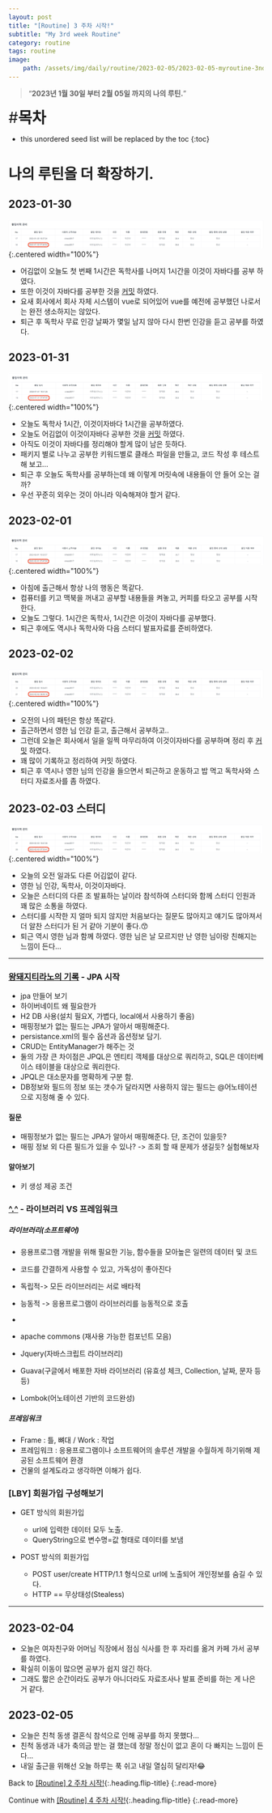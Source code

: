 ```yaml
---
layout: post
title: "[Routine] 3 주차 시작!"
subtitle: "My 3rd week Routine"
category: routine
tags: routine
image:
    path: /assets/img/daily/routine/2023-02-05/2023-02-05-myroutine-3nd.png
---
```


> “**2023년 1월 30일 부터 2월 05일 까지의 나의 루틴.**”

<span style="font-size:30px;">\#**목차**</span>
* this unordered seed list will be replaced by the toc
{:toc}

# 나의 루틴을 더 확장하기.

## 2023-01-30
![2023-01-30](/assets/img/daily/routine/2023-02-05/2023-01-30_myroutine.png){:.centered width="100%"}
- 어김없이 오늘도 첫 번째 1시간은 독학사를 나머지 1시간을 이것이 자바다를 공부 하였다.
- 또한 이것이 자바다를 공부한 것을 [커밋](https://github.com/thisiswoo/thisisjava/commit/879381597005e16024fcafde1939b9bca573f705) 하였다.
- 요새 회사에서 회사 자체 시스템이 vue로 되어있어 vue를 예전에 공부했던 나로서는 완전 생소하지는 않았다.
- 퇴근 후 독학사 무료 인강 날짜가 몇일 남지 않아 다시 한번 인강을 듣고 공부를 하였다.

## 2023-01-31
![2023-01-31](/assets/img/daily/routine/2023-02-05/2023-01-31_myroutine.png){:.centered width="100%"}
- 오늘도 독학사 1시간, 이것이자바다 1시간을 공부하였다.
- 오늘도 어김없이 이것이자바다 공부한 것을 [커밋](https://github.com/thisiswoo/thisisjava/commit/f239cbeb0252e70c862bd2acb2f51b56f758e751) 하였다.
- 아직도 이것이 자바다를 정리해야 할게 많이 남은 듯하다. 
- 패키지 별로 나누고 공부한 키워드별로 클래스 파일을 만들고, 코드 작성 후 테스트해 보고...
- 퇴근 후 오늘도 독학사를 공부하는데 왜 이렇게 머릿속에 내용들이 안 들어 오는 걸까?
- 우선 꾸준히 외우는 것이 아니라 익숙해져야 할거 같다.

## 2023-02-01
![2023-02-01](/assets/img/daily/routine/2023-02-05/2023-02-01_myroutine.png){:.centered width="100%"}
- 아침에 출근해서 항상 나의 행동은 똑같다.
- 컴퓨터를 키고 맥북을 꺼내고 공부할 내용들을 켜놓고, 커피를 타오고 공부를 시작한다.
- 오늘도 그렇다. 1시간은 독학사, 1시간은 이것이 자바다를 공부했다.
- 퇴근 후에도 역시나 독학사와 다음 스터디 발표자료를 준비하였다.

## 2023-02-02
![2023-02-02](/assets/img/daily/routine/2023-02-05/2023-02-02_myroutine.png){:.centered width="100%"}
- 오전의 나의 패턴은 항상 똑같다.
- 출근하면서 영한 님 인강 듣고, 출근해서 공부하고..
- 그런데 오늘은 회사에서 일을 일찍 마무리하여 이것이자바다를 공부하며 정리 후 [커밋](https://github.com/thisiswoo/thisisjava/commit/bdab93d2ef1e5a8df6991f755e5ec3af4606887c) 하였다.
- 꽤 많이 기록하고 정리하여 커밋 하였다.
- 퇴근 후 역시나 영한 님의 인강을 들으면서 퇴근하고 운동하고 밥 먹고 독학사와 스터디 자료조사를 좀 하였다.

## 2023-02-03 스터디
![2023-02-03](/assets/img/daily/routine/2023-02-05/2023-02-03_myroutine.png){:.centered width="100%"}
- 오늘의 오전 일과도 다른 어김없이 같다.
- 영한 님 인강, 독학사, 이것이자바다.
- 오늘은 스터디의 다른 조 발표하는 날이라 참석하여 스터디와 함께 스터디 인원과 꽤 많은 소통을 하였다.
- 스터디를 시작한 지 얼마 되지 않지만 처음보다는 질문도 많아지고 얘기도 많아져서 더 알찬 스터디가 된 거 같아 기분이 좋다.😙 
- 퇴근 역시 영한 님과 함께 하였다. 영한 님은 날 모르지만 난 영한 님이랑 친해지는 느낌이 든다...

***

### [왕돼지티라노의 기록](https://blog.naver.com/rnaqk11/222998259592) - JPA 시작
- jpa 만들어 보기
- 하이버네이트 왜 필요한가
- H2 DB 사용(설치 필요X, 가볍다, local에서 사용하기 좋음)
- 매핑정보가 없는 필드는 JPA가 알아서 매핑해준다.
- persistance.xml의 필수 옵션과 옵션정보 담기.
- CRUD는 EntityManager가 해주는 것
- 둘의 가장 큰 차이점은 JPQL은 엔티티 객체를 대상으로 쿼리하고, SQL은 데이터베이스 테이블을 대상으로 쿼리한다.
- JPQL은 대소문자를 명확하게 구분 함.
- DB정보와 필드의 정보 또는 갯수가 달라지면 사용하지 않는 필드는 @어노테이션으로 지정해 줄 수 있다.

#### 질문
- 매핑정보가 없는 필드는 JPA가 알아서 매핑해준다. 단, 조건이 있을듯?
- 매핑 정보 외 다른 필드가 있을 수 있나? -> 조회 할 때 문제가 생길듯? 실험해보자

#### 알아보기
- 키 생성 제공 조건

### [&#94;.&#94;](https://blog.naver.com/majo119) - 라이브러리 VS 프레임워크

##### 라이브러리(소프트웨어)
- 응용프로그램 개발을 위해 필요한 기능, 함수들을 모아높은 일련의 데이터 및 코드
- 코드를 간결하게 사용할 수 있고, 가독성이 좋아진다

- 독립적-> 모든 라이브러리는 서로 배타적
- 능동적 -> 응용프로그램이 라이브러리를 능동적으로 호출
- 
- apache commons (재사용 가능한 컴포넌트 모음)
- Jquery(자바스크립트 라이브러리)
- Guava(구글에서 배포한 자바 라이브러리 (유효성 체크, Collection, 날짜, 문자 등등)
- Lombok(어노테이션 기반의 코드완성)

##### 프레임워크
- Frame : 틀, 뼈대 / Work : 작업
- 프레임워크 : 응용프로그램이나 소프트웨어의 솔루션 개발을 수월하게 하기위해 제공된 소프트웨어 환경
- 건물의 설계도라고 생각하면 이해가 쉽다.

### [LBY] 회원가입 구성해보기
- GET 방식의 회원가입
  - url에 입력한 데이터 모두 노출.
  - QueryString으로 변수명=값 형태로 데이터를 보냄

- POST 방식의 회원가입
  - POST user/create HTTP/1.1 형식으로 url에 노출되어 개인정보를 숨길 수 있다.
  - HTTP == 무상태성(Stealess)

***

## 2023-02-04
- 오늘은 여자친구와 어머님 직장에서 점심 식사를 한 후 자리를 옮겨 카페 가서 공부를 하였다.
- 확실히 이동이 많으면 공부가 쉽지 않긴 하다.
- 그래도 짧은 순간이라도 공부가 아니더라도 자료조사나 발표 준비를 하는 게 나은 거 같다.

## 2023-02-05
- 오늘은 친척 동생 결혼식 참석으로 인해 공부를 하지 못했다...
- 친척 동생과 내가 축의금 받는 걸 했는데 정말 정신이 없고 혼이 다 빠지는 느낌이 든다...
- 내일 출근을 위해선 오늘 하루는 푹 쉬고 내일 열심히 달리자!😂

Back to [[Routine] 2 주차 시작!](../01-january/2023-01-29-week-2nd.md){:.heading.flip-title}
{:.read-more}

Continue with [[Routine] 4 주차 시작!](2023-02-12-week-4th.md){:.heading.flip-title}
{:.read-more}

<!-- Links -->